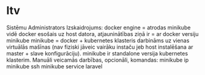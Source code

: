 # ltv
Sistēmu Administrators
Izskaidrojums:
  docker engine = atrodas minikube vidē
  docker esošais uz host datora, atjauninātības ziņā ir = ar docker versiju minikube
minikube = docker + kubernetes klasteris darbināms uz vienas virtuālās mašīnas (nav fiziski jāveic vairāku instaču jeb host instalēšana ar master + slave konfigurāciju). minikube ir standalone versija kubernetes klasterim.
Manuāli veicamās darbības, opcionāli, komandas:
  minikube ip
  minikube ssh
  minikube service laravel
  
